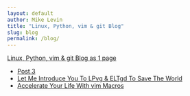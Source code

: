 ```yaml
---
layout: default
author: Mike Levin
title: "Linux, Python, vim & git Blog"
slug: blog
permalink: /blog/
---
```


[Linux, Python, vim & git Blog as 1 page](/journal/)



- [Post 3](/blog/post-3/)
- [Let Me Introduce You To LPvg & ELTgd To Save The World](/blog/let-me-introduce-you-to-lpvg-eltgd-to-save-the-world/)
- [Accelerate Your Life With vim Macros](/blog/accelerate-your-life-with-vim-macros/)